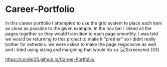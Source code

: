 # Career-Portfolio
In this career portfolio I attempted to use the grid system to place each item as close as possible to the given example. In the nav bar i linked all the pages together so they would transition to each page smoothly. i was told we would be returning to this project to make it "prettier" so i didnt really bother for esthetics. we were asked to make the page responsive as well and i tried using sizing and margining that would do so. 
![Screenshot (33)](https://user-images.githubusercontent.com/69650837/100750800-28648580-33ac-11eb-8f39-e6a41ce19722.png)


https://corder25.github.io/Career-Portfolio/

